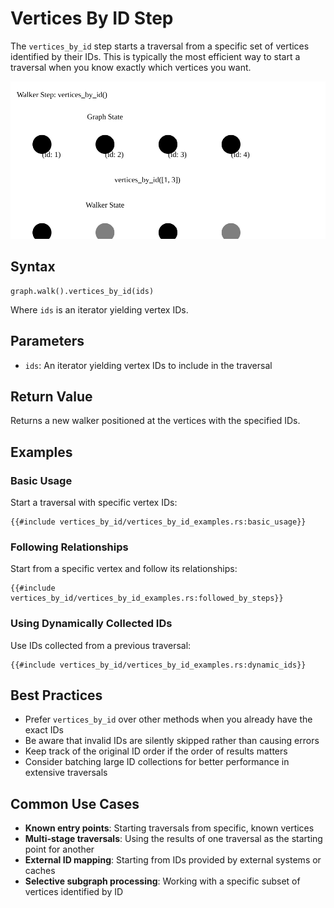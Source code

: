 # Vertices By ID Step

The `vertices_by_id` step starts a traversal from a specific set of vertices identified by their IDs. This is typically
the most efficient way to start a traversal when you know exactly which vertices you want.

![Vertices By ID Step Diagram](images/vertices_by_id.svg)

## Syntax

```rust,noplayground
graph.walk().vertices_by_id(ids)
```

Where `ids` is an iterator yielding vertex IDs.

## Parameters

- `ids`: An iterator yielding vertex IDs to include in the traversal

## Return Value

Returns a new walker positioned at the vertices with the specified IDs.

## Examples

### Basic Usage

Start a traversal with specific vertex IDs:

```rust,noplayground
{{#include vertices_by_id/vertices_by_id_examples.rs:basic_usage}}
```

### Following Relationships

Start from a specific vertex and follow its relationships:

```rust,noplayground
{{#include vertices_by_id/vertices_by_id_examples.rs:followed_by_steps}}
```

### Using Dynamically Collected IDs

Use IDs collected from a previous traversal:

```rust,noplayground
{{#include vertices_by_id/vertices_by_id_examples.rs:dynamic_ids}}
```

## Best Practices

- Prefer `vertices_by_id` over other methods when you already have the exact IDs
- Be aware that invalid IDs are silently skipped rather than causing errors
- Keep track of the original ID order if the order of results matters
- Consider batching large ID collections for better performance in extensive traversals

## Common Use Cases

- **Known entry points**: Starting traversals from specific, known vertices
- **Multi-stage traversals**: Using the results of one traversal as the starting point for another
- **External ID mapping**: Starting from IDs provided by external systems or caches
- **Selective subgraph processing**: Working with a specific subset of vertices identified by ID
